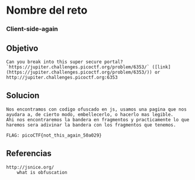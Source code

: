 # Nombre del reto
### Client-side-again
## Objetivo
```
Can you break into this super secure portal? `https://jupiter.challenges.picoctf.org/problem/6353/` ([link](https://jupiter.challenges.picoctf.org/problem/6353/)) or http://jupiter.challenges.picoctf.org:6353
```
## Solucion
``` shell 
Nos encontramos con codigo ofuscado en js, usamos una pagina que nos ayudara a, de cierto modo, embellecerlo, o hacerlo mas legible.
Ahi nos encontraremos la bandera en fragmentos y practicamente lo que haremos sera adivinar la bandera con los fragmentos que tenemos.

FLAG: picoCTF{not_this_again_50a029}
```
## Referencias
```
http://jsnice.org/
	what is obfuscation
``` 